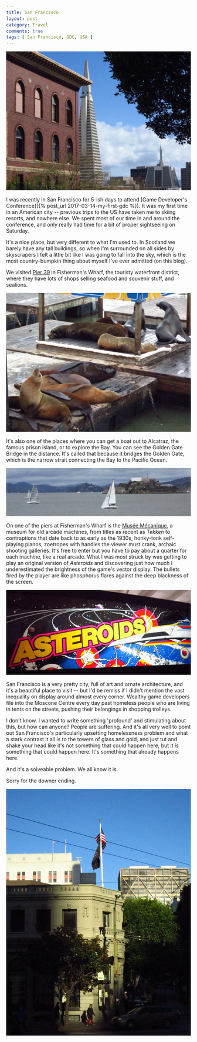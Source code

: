 ```yaml
---
title: San Francisco
layout: post
category: Travel
comments: true
tags: [ San Francisco, GDC, USA ]
---
```


![](/images/sanfran17/1.JPG)

I was recently in San Francisco for 5-ish days to attend [Game Developer's Conference]({% post_url 2017-03-14-my-first-gdc %}). It was my first time in an American city -- previous trips to the US have taken me to skiing resorts, and nowhere else. We spent most of our time in and around the conference, and only really had time for a bit of proper sightseeing on Saturday.

It's a nice place, but very different to what I'm used to. In Scotland we barely have any tall buildings, so when I'm surrounded on all sides by skyscrapers I felt a little bit like I was going to fall into the sky, which is the most country-bumpkin thing about myself I've ever admitted (on this blog).

<!--more-->

We visited [Pier 39](https://www.google.co.uk/maps/place/PIER+39/@37.808673,-122.4120097,17z/) in Fisherman's Wharf, the touristy waterfront district, where they have lots of shops selling seafood and souvenir stuff, and sealions.

![](/images/sanfran17/sealions.JPG "Arf arf arf arf arf arf arf arf arf")

It's also one of the places where you can get a boat out to Alcatraz, the famous prison island, or to explore the Bay. You can see the Golden Gate Bridge in the distance. It's called that because it bridges the Golden Gate, which is the narrow strait connecting the Bay to the Pacific Ocean.

![](/images/sanfran17/alcatraz.JPG)

On one of the piers at Fisherman's Wharf is the [Musée Mécanique](http://www.museemecaniquesf.com/), a museum for old arcade machines, from titles as recent as *Tekken* to contraptions that date back to as early as the 1930s, honky-tonk self-playing pianos, zoetropes with handles the viewer must crank, archaic shooting galleries. It's free to enter but you have to pay about a quarter for each machine, like a real arcade. What I was most struck by was getting to play an original version of *Asteroids* and discovering just how much I underestimated the brightness of the game's vector display. The bullets fired by the player are like phosphorus flares against the deep blackness of the screen.

![](/images/sanfran17/asteroids.JPG "Not pictured: the bullets like phosphorus flares against the deep blackness of the screen. The camera couldn't do it justice.")

San Francisco is a very pretty city, full of art and ornate architecture, and it's a beautiful place to visit -- but I'd be remiss if I didn't mention the vast inequality on display around almost every corner. Wealthy game developers file into the Moscone Centre every day past homeless people who are living in tents on the streets, pushing their belongings in shopping trolleys.

I don't know. I wanted to write something 'profound' and stimulating about this, but how can anyone? People are suffering. And it's all very well to point out San Francisco's particularly upsetting homelessness problem and what a stark contrast it all is to the towers of glass and gold, and just tut and shake your head like it's not something that could happen here, but it *is* something that could happen here. It's something that already happens here. 

And it's a solveable problem. We all know it is.

Sorry for the downer ending.

![](/images/sanfran17/4.JPG)